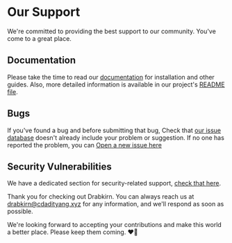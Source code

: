 # Our Support

We're committed to providing the best support to our community. You've come to a great place.

## Documentation
Please take the time to read our [documentation](https://github.com/drabkirn/gh-base/wiki) for installation and other guides. Also, more detailed information is available in our project's [README file](https://github.com/drabkirn/gh-base/blob/master/README.md).

## Bugs
If you've found a bug and before submitting that bug, Check that [our issue database](https://github.com/drabkirn/gh-base/issues)
doesn't already include your problem or suggestion. If no one has reported the problem, you can [Open a new issue here](https://github.com/drabkirn/gh-base/issues/new/choose)

## Security Vulnerabilities
We have a dedicated section for security-related support, [check that here](https://github.com/drabkirn/gh-base/blob/master/.github/SECURITY.md).

Thank you for checking out Drabkirn. You can always reach us at [drabkirn@cdadityang.xyz](mailto:drabkirn@cdadityang.xyz) for any information, and we'll respond as soon as possible.

We're looking forward to accepting your contributions and make this world a better place. Please keep them coming. ❤💖